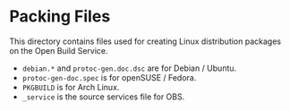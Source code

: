 Packing Files
=============

This directory contains files used for creating Linux distribution
packages on the Open Build Service.

 * `debian.*` and `protoc-gen.doc.dsc` are for Debian / Ubuntu.
 * `protoc-gen-doc.spec` is for openSUSE / Fedora.
 * `PKGBUILD` is for Arch Linux.
 * `_service` is the source services file for OBS.
